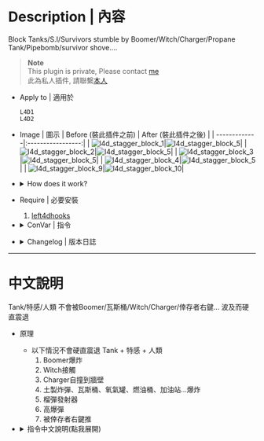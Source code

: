 # Description | 內容
Block Tanks/S.I/Survivors stumble by Boomer/Witch/Charger/Propane Tank/Pipebomb/survivor shove....

> __Note__ <br/>
This plugin is private, Please contact [me](https://github.com/fbef0102/Game-Private_Plugin#私人插件列表-private-plugins-list)<br/>
此為私人插件, 請聯繫[本人](https://github.com/fbef0102/Game-Private_Plugin#私人插件列表-private-plugins-list)

* Apply to | 適用於
    ```
    L4D1
    L4D2
    ```

* Image | 圖示
    | Before (裝此插件之前)  			| After (裝此插件之後) |
    | -------------|:-----------------:|
    | ![l4d_stagger_block_1](image/l4d_stagger_block_1.gif)|![l4d_stagger_block_5](image/l4d_stagger_block_5.gif)|
    | ![l4d_stagger_block_2](image/l4d_stagger_block_2.gif)|![l4d_stagger_block_5](image/l4d_stagger_block_6.gif)|
    | ![l4d_stagger_block_3](image/l4d_stagger_block_3.gif)|![l4d_stagger_block_5](image/l4d_stagger_block_7.gif)|
    | ![l4d_stagger_block_4](image/l4d_stagger_block_4.gif)|![l4d_stagger_block_5](image/l4d_stagger_block_8.gif)|
    | ![l4d_stagger_block_9](image/l4d_stagger_block_9.gif)|![l4d_stagger_block_10](image/l4d_stagger_block_10.gif)|

* <details><summary>How does it work?</summary>

    * Block Tanks + S.I + Survivors stagger by
        * Boomer explosion
        * Witch running and stagget anyone that blocks her way 
        * When a Charger impacts a wall or object after charging, but not when carrying a Survivor
        * PipeBomb、OxyTank、PropTank、FuelBarrel.... explosion
        * Grenade Launcher
        * Explosive Bullet
        * Shove by survivor m2
</details>

* Require | 必要安裝
    1. [left4dhooks](https://forums.alliedmods.net/showthread.php?t=321696)

* <details><summary>ConVar | 指令</summary>

    * cfg/sourcemod/l4d_stagger_block.cfg
        ```php
        // 0=Plugin off, 1=Plugin on.
        l4d_stagger_block_enable "1"

        // Prevent Smoker stagger by 1=Boomer, 2=Witch, 4=Charger, 8=Grenade Launcher, 16=Explosive Bullet, 32=PipeBomb, 64=OxyTank, 128=PropTank, 256=FuelBarrel, 512=Other Object, 1024=Survivors shove. Add numbers together (2047=All, 0=Off)
        l4d_stagger_block_smoker_flag "2047"

        // Prevent Boomer stagger by 1=Boomer, 2=Witch, 4=Charger, 8=Grenade Launcher, 16=Explosive Bullet, 32=PipeBomb, 64=OxyTank, 128=PropTank, 256=FuelBarrel, 512=Other Object, 1024=Survivors shove. Add numbers together (2047=All, 0=Off)
        l4d_stagger_block_boomer_flag "2047"

        // Prevent Hunter stagger by 1=Boomer, 2=Witch, 4=Charger, 8=Grenade Launcher, 16=Explosive Bullet, 32=PipeBomb, 64=OxyTank, 128=PropTank, 256=FuelBarrel, 512=Other Object, 1024=Survivors shove. Add numbers together (2047=All, 0=Off)
        l4d_stagger_block_hunter_flag "2047"

        // Prevent Spitter stagger by 1=Boomer, 2=Witch, 4=Charger, 8=Grenade Launcher, 16=Explosive Bullet, 32=PipeBomb, 64=OxyTank, 128=PropTank, 256=FuelBarrel, 512=Other Object, 1024=Survivors shove. Add numbers together (2047=All, 0=Off)
        l4d_stagger_block_spitter_flag "2047"

        // Prevent Jockey stagger by 1=Boomer, 2=Witch, 4=Charger, 8=Grenade Launcher, 16=Explosive Bullet, 32=PipeBomb, 64=OxyTank, 128=PropTank, 256=FuelBarrel, 512=Other Object, 1024=Survivors shove. Add numbers together (2047=All, 0=Off)
        l4d_stagger_block_jockey_flag "2047"

        // Prevent Charger stagger by 1=Boomer, 2=Witch, 4=Charger, 16=Explosive Bullet, 32=PipeBomb, 64=OxyTank, 128=PropTank, 256=FuelBarrel, 512=Other Object. Add numbers together (1015=All, 0=Off)
        l4d_stagger_block_charger_flag "1015"

        // Prevent Tank stagger by 1=Boomer, 2=Witch, 4=Charger, 32=PipeBomb, 64=OxyTank, 128=PropTank, 256=FuelBarrel, 512=Other Object. Add numbers together (999=All, 0=Off)
        l4d_stagger_block_tank_flag "999"

        // Prevent Survivor stagger by 1=Boomer, 2=Witch, 4=Charger, 32=PipeBomb, 64=OxyTank, 128=PropTank, 256=FuelBarrel, 512=Other Object. Add numbers together (999=All, 0=Off)
        l4d_stagger_block_survivor_flag "999"
        ```
</details>

* <details><summary>Changelog | 版本日誌</summary>

    * v1.2 (2024-11-9)
        * Add block survivor shove 
        * Update cvars

    * v1.1 (2024-1-14)
        * Add Grenade Launcher, Explosive bullet

    * v1.0 (2024-1-13)
        * Initial Release
</details>

- - - -
# 中文說明
Tank/特感/人類 不會被Boomer/瓦斯桶/Witch/Charger/倖存者右鍵... 波及而硬直震退

* 原理
    * 以下情況不會硬直震退 Tank + 特感 + 人類
        1. Boomer爆炸
        2. Witch接觸
        3. Charger自撞到牆壁
        4. 土製炸彈、瓦斯桶、氧氣罐、燃油桶、加油站...爆炸
        5. 榴彈發射器
        6. 高爆彈
        7. 被倖存者右鍵推

* <details><summary>指令中文說明(點我展開)</summary>

    * cfg/sourcemod/l4d_stagger_block.cfg
        ```php
        // 0=關閉插件, 1=啟動插件
        l4d_stagger_block_enable "1"

        // Smoker不會被以下情況硬質震退 1=Boomer, 2=Witch, 4=Charger, 8=榴彈, 16=高爆彈, 32=土製炸彈, 64=氧氣罐, 128=瓦斯桶, 256=燃油桶, 512=其他物件, 1024=被倖存者推. 數字相加 (0=關閉, 2047=全部)
        l4d_stagger_block_smoker_flag "2047"

        // Boomer不會被以下情況硬質震退 1=Boomer, 2=Witch, 4=Charger, 8=榴彈, 16=高爆彈, 32=土製炸彈, 64=氧氣罐, 128=瓦斯桶, 256=燃油桶, 512=其他物件, 1024=被倖存者推. 數字相加 (0=關閉, 2047=全部)
        l4d_stagger_block_boomer_flag "2047"

        // Hunter不會被以下情況硬質震退 1=Boomer, 2=Witch, 4=Charger, 8=榴彈, 16=高爆彈, 32=土製炸彈, 64=氧氣罐, 128=瓦斯桶, 256=燃油桶, 512=其他物件, 1024=被倖存者推. 數字相加 (0=關閉, 2047=全部)
        l4d_stagger_block_hunter_flag "2047"

        // Spitter不會被以下情況硬質震退 1=Boomer, 2=Witch, 4=Charger, 8=榴彈, 16=高爆彈, 32=土製炸彈, 64=氧氣罐, 128=瓦斯桶, 256=燃油桶, 512=其他物件, 1024=被倖存者推. 數字相加 (0=關閉, 2047=全部)
        l4d_stagger_block_spitter_flag "2047"

        // Jockey不會被以下情況硬質震退 1=Boomer, 2=Witch, 4=Charger, 8=榴彈, 16=高爆彈, 32=土製炸彈, 64=氧氣罐, 128=瓦斯桶, 256=燃油桶, 512=其他物件, 1024=被倖存者推. 數字相加 (0=關閉, 2047=全部)
        l4d_stagger_block_jockey_flag "2047"

        // Charger不會被以下情況硬質震退 1=Boomer, 2=Witch, 4=Charger, 16=高爆彈, 32=土製炸彈, 64=氧氣罐, 128=瓦斯桶, 256=燃油桶, 512=其他物件. 數字相加 (0=關閉, 1015=全部)
        l4d_stagger_block_charger_flag "1015"

        // Tank不會被以下情況硬質震退 1=Boomer, 2=Witch, 4=Charger, 32=土製炸彈, 64=氧氣罐, 128=瓦斯桶, 256=燃油桶, 512=其他物件. 數字相加 (0=關閉, 999=全部)
        l4d_stagger_block_tank_flag "999"

        // Survivor不會被以下情況硬質震退 1=Boomer, 2=Witch, 4=Charger, 32=土製炸彈, 64=氧氣罐, 128=瓦斯桶, 256=燃油桶, 512=其他物件. 數字相加 (0=關閉, 999=全部)
        l4d_stagger_block_survivor_flag "999"
        ```
</details>